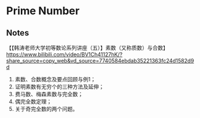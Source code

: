# Prime Number

## Notes

【【韩涛老师大学初等数论系列讲座（五）】素数（又称质数）与合数】 https://www.bilibili.com/video/BV1Ch41127hK/?share_source=copy_web&vd_source=7740584ebdab35221363fc24d1582d9d



1. 素数、合数概念及要点回顾与例1；
2. 证明素数有无穷个的三种方法及延伸；
3. 费马数、梅森素数与完全数；
4. 偶完全数定理；
5. 关于奇完全数的两个问题。

